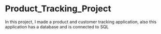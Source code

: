 # Product_Tracking_Project
In this project, I made a product and customer tracking application, also this application has a database and is connected to SQL
